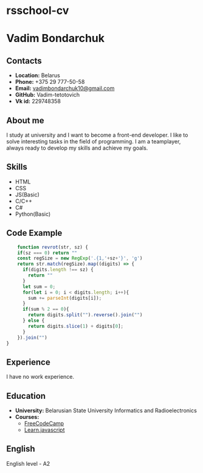 # rsschool-cv
# Vadim Bondarchuk
## Contacts
* **Location:** Belarus
* **Phone:** +375 29 777-50-58
* **Email:** vadimbondarchuk10@gmail.com
* **GitHub:** Vadim-tetotovich
* **Vk id:** 229748358
## About me
I study at university and I want to become a front-end developer. I like to solve interesting tasks in the field of programming. I am a teamplayer, always ready to develop my skills and achieve my goals.
## Skills
* HTML
* CSS
* JS(Basic)
* C/C++
* C#
* Python(Basic)
## Code Example
```javascript
    function revrot(str, sz) {
    if(sz === 0) return ""
    const regSize = new RegExp('.{1,'+sz+'}', 'g')
    return str.match(regSize).map((digits) => {
      if(digits.length !== sz) {
        return ""
      }
      let sum = 0;
      for(let i = 0; i < digits.length; i++){
        sum += parseInt(digits[i]);
      }
      if(sum % 2 == 0){
        return digits.split("").reverse().join("")
      } else {
        return digits.slice(1) + digits[0];
      }
    }).join("")
}
```
## Experience
I have no work experience.
## Education
* **University:** Belarusian State University Informatics and Radioelectronics
* **Courses:**
    * [FreeCodeCamp](https://www.freecodecamp.org/)
    * [Learn.javascript](https://learn.javascript.ru/)
## English
English level - A2
